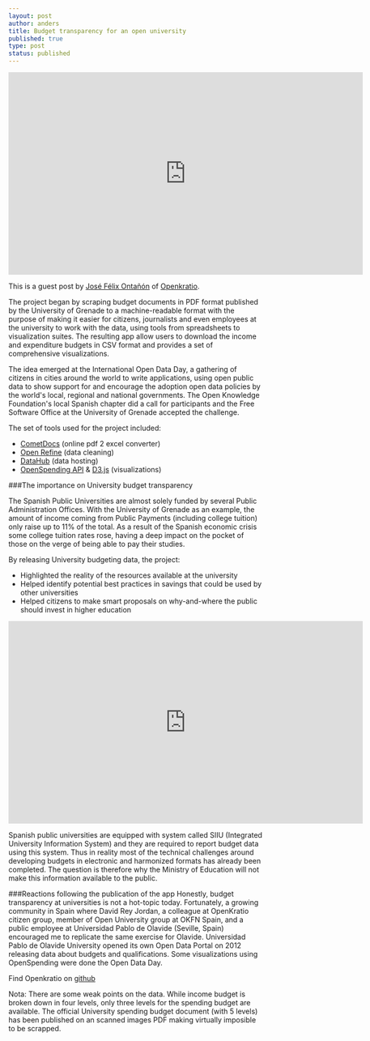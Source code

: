 ```yaml
---
layout: post
author: anders
title: Budget transparency for an open university
published: true
type: post
status: published
---
```


<iframe width='700' height='400' src='http://openspending.org/upo-income-budget/embed?widget=treemap&state=%7B%22drilldown%22%3A%22articulo%22%2C%22year%22%3A%222012%22%2C%22cuts%22%3A%7B%7D%2C%22drilldowns%22%3A%5B%22articulo%22%5D%7D&width=700&height=400' frameborder='0'></iframe>

This is a guest post by [José Félix Ontañón](https://twitter.com/fontanon) of [Openkratio](http://openkratio.org/).

The project began by scraping budget documents in PDF format published by the University of Grenade to a machine-readable format with the purpose of making it easier for citizens, journalists and even employees at the university to work with the data, using tools from spreadsheets to visualization suites. The resulting app allow users to download the income and expenditure budgets in CSV format and provides a set of comprehensive visualizations.

The idea emerged at the International Open Data Day, a gathering of citizens in cities around the world to write applications, using open public data to show support for and encourage the adoption open data policies by the world's local, regional and national governments. The Open Knowledge Foundation's local Spanish chapter did a call for participants and the Free Software Office at the University of Grenade accepted the challenge.

The set of tools used for the project included:

* [CometDocs](http://www.cometdocs.com/) (online pdf 2 excel converter)
* [Open Refine](http://openrefine.org/) (data cleaning) 
* [DataHub](http://datahub.io) (data hosting)
* [OpenSpending API](http://docs.openspending.org/en/latest/model/design.html) & [D3.js](d3js.org) (visualizations)

###The importance on University budget transparency 

The Spanish Public Universities are almost solely funded by several Public Administration Offices. With the University of Grenade as an example, the amount of income coming from Public Payments (including college tuition) only raise up to 11% of the total. As a result of the Spanish economic crisis some college tuition rates rose, having a deep impact on the 
pocket of those on the verge of being able to pay their studies.

By releasing University budgeting data, the project:

* Highlighted the reality of the resources available at the university
* Helped identify potential best practices in savings that could be used by other universities
* Helped citizens to make smart proposals on why-and-where the public should invest in higher education

<iframe width='700' height='400' src='http://openspending.org/upo-income-budget/embed?widget=treemap&state=%7B%22drilldown%22%3A%22articulo%22%2C%22year%22%3A%222012%22%2C%22cuts%22%3A%7B%7D%2C%22drilldowns%22%3A%5B%22articulo%22%5D%7D&width=700&height=400' frameborder='0'></iframe>

Spanish public universities are equipped with system called SIIU (Integrated University Information System) and they are required to report budget data using this
system. Thus in reality most of the technical challenges around developing budgets in electronic and harmonized formats has already been completed. The question is therefore why the Ministry of Education will not make this information available to the public.

###Reactions following the publication of the app
Honestly, budget transparency at universities is not a hot-topic today. Fortunately, a growing community in Spain where David Rey Jordan, a colleague at OpenKratio citizen group, member 
of Open University group at OKFN Spain, and a public employee at Universidad Pablo de 
Olavide (Seville, Spain) encouraged me to replicate the same exercise for Olavide. Universidad Pablo de Olavide University opened its own Open Data Portal on 2012 releasing data about budgets and qualifications. Some visualizations using OpenSpending were done the Open Data Day. 

Find Openkratio on [github](http://openkratio.github.io/ugr-presupuestos/)

Nota: There are some weak points on the data. While income budget is broken down in
four levels, only three levels for the spending budget are available. The official University
spending budget document (with 5 levels) has been published on an scanned images PDF
making virtually imposible to be scrapped.

